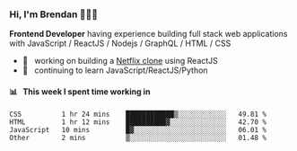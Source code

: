 ### Hi, I'm Brendan 👨🏻‍💻

<b>Frontend Developer</b> having experience building full stack web applications with JavaScript / ReactJS / Nodejs / GraphQL / HTML / CSS</p>

 - 🚀 	&nbsp; working on building a [Netflix clone](https://github.com/brendantfinn/netflix-clone) using ReactJS
 - 🌱 	&nbsp; continuing to learn JavaScript/ReactJS/Python

 
 
#### 📊 	&nbsp; This week I spent time working in
<!--START_SECTION:waka-->
```text
CSS          1 hr 24 mins    ████████████▒░░░░░░░░░░░░   49.81 % 
HTML         1 hr 12 mins    ██████████▓░░░░░░░░░░░░░░   42.70 % 
JavaScript   10 mins         █▓░░░░░░░░░░░░░░░░░░░░░░░   06.01 % 
Other        2 mins          ▒░░░░░░░░░░░░░░░░░░░░░░░░   01.48 % 
```
<!--END_SECTION:waka-->
